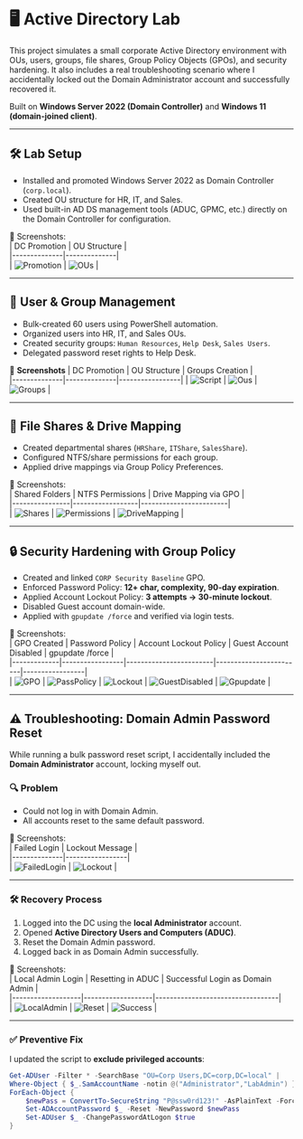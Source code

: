 # 🖥️ Active Directory Lab  

This project simulates a small corporate Active Directory environment with OUs, users, groups, file shares, Group Policy Objects (GPOs), and security hardening. It also includes a real troubleshooting scenario where I accidentally locked out the Domain Administrator account and successfully recovered it.  

Built on **Windows Server 2022 (Domain Controller)** and **Windows 11 (domain-joined client)**.  

---


## 🛠️ Lab Setup  

- Installed and promoted Windows Server 2022 as Domain Controller (`corp.local`).  
- Created OU structure for HR, IT, and Sales.  
- Used built-in AD DS management tools (ADUC, GPMC, etc.) directly on the Domain Controller for configuration.  

📸 Screenshots:  
| DC Promotion | OU Structure |  
|--------------|--------------|  
| ![Promotion](https://github.com/diegomtz28/Active-Directory-Lab/blob/main/docs/images/promotingdc.png.webp) | ![OUs](https://github.com/diegomtz28/Active-Directory-Lab/blob/main/docs/images/OUorganization.png.webp) |  


---

## 👥 User & Group Management  

- Bulk-created 60 users using PowerShell automation.  
- Organized users into HR, IT, and Sales OUs.  
- Created security groups: `Human Resources`, `Help Desk`, `Sales Users`.  
- Delegated password reset rights to Help Desk.  

📸 **Screenshots**
| DC Promotion | OU Structure | Groups Creation |   
|--------------|--------------|-----------------| 
| ![Script](https://github.com/diegomtz28/Active-Directory-Lab/blob/main/docs/images/promotingdc.png.webp) | ![Ous](https://github.com/diegomtz28/Active-Directory-Lab/blob/main/docs/images/OUorganization.png.webp) | ![Groups](https://github.com/diegomtz28/Active-Directory-Lab/blob/main/docs/images/OUorganization.png.webp) | 

---

## 📂 File Shares & Drive Mapping  

- Created departmental shares (`HRShare`, `ITShare`, `SalesShare`).  
- Configured NTFS/share permissions for each group.  
- Applied drive mappings via Group Policy Preferences.  

📸 Screenshots:  
| Shared Folders | NTFS Permissions | Drive Mapping via GPO |  
|----------------|------------------|------------------------|  
| ![Shares](https://github.com/diegomtz28/Active-Directory-Lab/blob/main/docs/images/shared%20folders%20created.png.webp) | ![Permissions](https://github.com/diegomtz28/Active-Directory-Lab/blob/main/docs/images/NTFS%20permission%20set.png) | ![DriveMapping](https://github.com/diegomtz28/Active-Directory-Lab/blob/main/docs/images/Creatwd%20Drive%20Maps.png.webp) |  

---

## 🔒 Security Hardening with Group Policy  

- Created and linked `CORP Security Baseline` GPO.  
- Enforced Password Policy: **12+ char, complexity, 90-day expiration**.  
- Applied Account Lockout Policy: **3 attempts → 30-minute lockout**.  
- Disabled Guest account domain-wide.  
- Applied with `gpupdate /force` and verified via login tests.  

📸 Screenshots:  
| GPO Created | Password Policy | Account Lockout Policy | Guest Account Disabled | gpupdate /force |  
|-------------|-----------------|------------------------|------------------------|-----------------|  
| ![GPO](https://github.com/diegomtz28/Active-Directory-Lab/blob/main/docs/images/Group%20policy%20Creation.png) | ![PassPolicy](https://github.com/diegomtz28/Active-Directory-Lab/blob/main/docs/images/Password%20Policy%20Enforced.png) | ![Lockout](https://github.com/diegomtz28/Active-Directory-Lab/blob/main/docs/images/Account%20Lockout%20Policy.png) | ![GuestDisabled](https://github.com/diegomtz28/Active-Directory-Lab/blob/main/docs/images/Guest%20Account%20Disabled.png) | ![Gpupdate](https://github.com/diegomtz28/Active-Directory-Lab/blob/main/docs/images/GP%20Force%20Update.png) |  

---

## ⚠️ Troubleshooting: Domain Admin Password Reset  

While running a bulk password reset script, I accidentally included the **Domain Administrator** account, locking myself out.  

### 🔍 Problem  
- Could not log in with Domain Admin.  
- All accounts reset to the same default password.  

📸 Screenshots:  
| Failed Login | Lockout Message |  
|--------------|-----------------|  
| ![FailedLogin](screenshots/troubleshooting/failed-login.png) | ![Lockout](screenshots/troubleshooting/lockout.png) |  

---

### 🛠️ Recovery Process  
1. Logged into the DC using the **local Administrator** account.  
2. Opened **Active Directory Users and Computers (ADUC)**.  
3. Reset the Domain Admin password.  
4. Logged back in as Domain Admin successfully.  

📸 Screenshots:  
| Local Admin Login | Resetting in ADUC | Successful Login as Domain Admin |  
|-------------------|-------------------|----------------------------------|  
| ![LocalAdmin](screenshots/troubleshooting/local-admin.png) | ![Reset](screenshots/troubleshooting/aduc-reset.png) | ![Success](screenshots/troubleshooting/success-login.png) |  

---

### ✅ Preventive Fix  
I updated the script to **exclude privileged accounts**:  

```powershell
Get-ADUser -Filter * -SearchBase "OU=Corp Users,DC=corp,DC=local" |
Where-Object { $_.SamAccountName -notin @("Administrator","LabAdmin") } |
ForEach-Object {
    $newPass = ConvertTo-SecureString "P@ssw0rd123!" -AsPlainText -Force
    Set-ADAccountPassword $_ -Reset -NewPassword $newPass
    Set-ADUser $_ -ChangePasswordAtLogon $true
}

